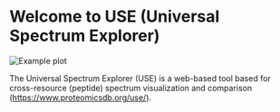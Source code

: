 # Welcome to USE (Universal Spectrum Explorer)
![Example plot](/example.png)

The Universal Spectrum Explorer (USE) is a web-based tool based for cross-resource (peptide) spectrum visualization and comparison (https://www.proteomicsdb.org/use/).

